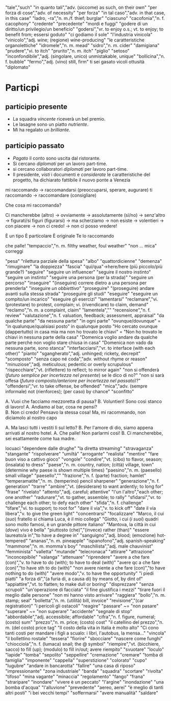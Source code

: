 "tale","such"
"in quanto tali","adv. (siccome) as such, on their own"
"per forza di cose","adv. of necessity"
"per forza"
"in tal caso","adv. in that case, in this case"
"ladro, -ra","n. m./f. thief; burglar" 
"ciascuno"
"cacofonia","n. f. cacophony"
"credente"
"precedente"
"mordi e fuggi"
"godere di un diritto/un privilegio/un beneficio"
"godersi","vr. to enjoy o.s.; vt. to enjoy; to benefit from; essersi goduto"
"ci godiamo il sole"
"l'industria vinicola"
"vinicolo","adj. wine; (regione) wine-producing"
"le caratteristiche organolettiche"
"idromele","n. m. mead"
"sidro","n. m. cider"
"damigiana"
"prudere","vi. to itch"
"prurito","n. m. itch"
"piglio"
"setoso"
"inconfondibile","adj. (singolare, unico) unmistakable, unique"
"bollicina","n. f. bubble"
"fermo","adj. (vino) still, firm"
ti sei gasato
vicoli
ottusità
"diplomato"

# Particpi

## participio presente

- La squadra _vincente_ riceverà un bel premio.
- Le lasagne sono un piatto _nutriente_.
- Mi ha regalato un _brilliante_.

## participio passato

- _Pagato_ il conto sono uscita dal ristorante.
- Si cercano _diplomati_ per un lavoro part-time.
- si cercano collaboratori _diplomati_ per lavoro part-time.
- Il presidente, _visti_ i documenti e _considerate_ le caratteristiche del progetto, ha dichiarato fattibile il nuovo ponte a Venezia

mi raccomando -> raccomandarsi (preoccuparsi, sperare, augurare)
ti raccomando -> raccomandare (consigliare)

Che cosa mi raccomanda?

Ci mancherebbe (altro)
-> ovviamente
-> assolutamente (sì/no)
-> senz'altro
-> figurati/si figuri (figurarsi)
-> ma scherziamo
-> non esiste
-> volentieri
-> con piacere
-> non ci credo!
-> non ci posso vredere!

È un tipo
È particolare
È originale
Te lo raccomando


che palle!
"tempaccio","n. m. filthy weather, foul weather"
"non ... mica"
correggi

"pesa"
"rilettura parziale della spesa"
"albo"
"quattordicienne"
"demenza"
"rimuginare"
"la doppiezza"
"fascia"
"qui/qua"->here/here (più piccolo/più grande?)
"seguire"
"seguire un influencer"
"seguire il nostro instinto"
"seguire un instinto"
"seguire una persona (per la strada)"
"seguire un percorso"
"inseguire"
"(inseguire) correre dietro a una persona per prenderla"
"inseguire _un obbiettivo_"
"proseguire"
"(proseguire) andare avanti sulla stessa strada"
"proseguire gli studi"
"eseguire"
"eseguire un compito/un incarico"
"eseguire gli esercizi"
"lamentarsi"
"reclamare","vi. (protestare) to protest, complain; vi. (rivendicare) to claim, demand"
"reclamo","n. m. a complaint, claim"
"lamentela",""
"recensione","n. f. review"
"valutazione","n. f. valuation, feedback; assessment, appraisal"
"da qualche parte"
"da nessuna parte"
"in ogni parte"
"ovunque/dovunque" = "in qualunque/qualsiasi posto"
in qualunque posto
"Ho cercato ovunque (dappertutto) in casa mia ma non ho trovato le chiavi" = "Non ho trovato le chiavi in nessuna parte della casa"
"Domenica voglio andare da qualche parte perchè non voglio stare chiusa in casa"
"Domenica non vado da nessuna parte, sono stanca"
"interfacciarsi","vr. to interface (with each other)"
"pianto"
"sgangherato","adj. unhinged; rickety, decrepit"
"scomposto"
"senza capo né coda","adv. without rhyme or reason"
"minuziose","adj. meticulous; pedentic or overly scrupulous"
"rispecchiare","vt. (riflettere) to reflect; to mirror again"
"non si offenderà (_futuro semplice per incertezza nel presente_) se le dico di no?"
"non si sarà offesa (_futuro composto/anteriore per incertezza nel passato_)?"
"offendersi","vr. to take offense, be offended"
"mica","adv. (sempre informale) not (rienforces); (per caso) by chance"
"sconfitto"


A. Vuoi che facciamo mezzoretta di pausa?
B. Voluntieri! Sono così stanco di lavoro!
A. Andiamo al bar, cosa ne pensi?  
B. Non ci credo! Pensavo la stessa cosa! Ma, mi racommando, non diciamolo al nostro capo  

A. Ma lasci tutti i vestiti lì sul letto?
B. Per l'amore di dio, siamo appena arrivati al nostro hotel.
A. Che palle! Non parlarmi così!
B. Ci mancherebbe, sei esattamente come tua madre. 

locuaci
"dependere dalle drughe"
"la diretta streaming"
"stravaganza"
"stangante"
"rispolverare"
"umiltà"
"arrogante"
"realista"
"mentire"
"fare buon viso a cattivo gioco"
"vongole"
"condire","vt. (cibo) to flavor, season; (insalata) to dress"
"paese","n. m. country, nation; (città) village, town"
(determine why paese is shown multiple times) "paesino","n. m. (paesello) small village"
"paesello",""
"frazione","n. f. (parte) fraction; hamlet"
"temperamatite","n. m. <inv> (temperino) pencil sharpener"
"generazione","n. f. generation"
"trarre"
"ambire","vt. (desiderare) to want ardently; to long for"
"frase"
"rivelato"
"attento","adj. careful; attentive"
"l'un l'altro","each other; one another"
"radunare","vt. to gather, assemble; to rally"
"sfidarsi","vr. to challenge each other; to defy each other"
"sfida","n. f. challenge"
"tifare","vi. to support; to root for"
"dare il via","v. to kick off"
"date il via libera","v. to give the green light"
"concentrarsi"
"focalizzare"
"Marco, il cui (_suo_) fratello si chiama Luca, è il mio collega"
"Giotto, i cui (_i suoi_) quadri sono molto famosi, è un grande pittore italiano"
"Mantova, la città in cui (_dove_) vivo è bella"
"piuttosto (che)","(invece) rather (than)"
"essere laureato/a in","to have a degree in"
"sanguigno","adj. blood; (emozione) hot-tempered"
"ananas","n. m. <inv> pineapple"
"ispanofono","adj. spanish-speaking"
"mammone","n. m. momma's boy"
"maschilista","adj. male chauvinist"
"femminista"
"valletta"
"mutande"
"telecronaca"
"attirare"
"attrazione"
"inconcepibile"
"valanga"
"attenuare"
"riprendere"
"avere a che fare (con)","v. to have to do (with); to have to deal (with)"
"avere qc a che fare (con)","to have sth to do (with)"
"non avere niente a che fare (con)","to have nothing to do (with)"
"avere modo","v. to have the opportunity"
"i piedi piatti"
"a forza di","(a furia di, a causa di) by means of, by dint of"
"appiattire","vt. <appiattisco> to flatten; to make dull or boring"
"disprezzare"
"senza scrupoli"
"un'operazione di facciata"
"il fine giustifica i mezzi"
"tirare fuori il meglio dalle persone"
"non mi hanno visto arrivare"
"raggiera"
"bollo","n. m. stamp; seal"
"bolletta","n. m. (utilità) bill, invoice"
"revisione","(car registration)"
"i pericoli gli ostacoli"
"reagire"
"passare" ~= "non pasare"
"superare" ~= "non superare"
"accidente"
"segnale di stop"
"abbordabile","adj. accessibile; affordable"
"cifra","n. f. figure, numeral; (costo) sum"
"prezzo","n. m. price; (costo) cost"
"il catellino del prezzo","n. m. (del costo) price tag"
"Il costo della vita in Italia è molto alto"
"Ci cono tanti costi per mandare i figli a scualo: i libri, l'autobus, la mensa..."
"vincola"
"il bollettino rostale"
"tessera"
"fiorire"
"sbocciare"
"nascere come funghi"
"chiocciola","n. f. (lumaca) snail; the @ symbol"
"riempire","vt. (bicchiere, sacco) to fill (up); (modulo) to fill in/out; avere riempito"
"svuotare"
"loculo"
"lapide"
"tomba"
"sepolito"
"seppellire"
"cremazione"
"cremare"
"tomba di famiglia"
"imponente"
"cappella"
"superstizione"
"colorato"
"cupo"
"lugubre"
"andare in bancarotta"
"fallire"
"una casa di riposo"
"impressionante"
"zona industriale"
"banda"
"squadra"
"scortare"
"rivolta"
"tifoso"
"mina vagante"
"minaccia"
"regolamento"
"fango"
"frana"
"straripare"
"inondare"
"vivere è un peccato"
"l'argine"
"inondazione"
"una bomba d'acqua"
"l'alluvione"
"prevedente"
"aereo, aerei"
"è meglio di tanti altri posti"
"i bei vecchi tempi"
"soffermarsi"
"avere manualità"
"saldare"
